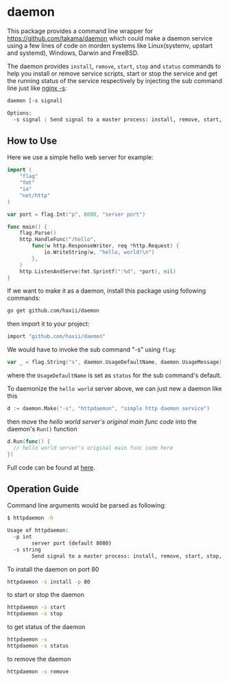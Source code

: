 # daemon

This package provides a command line wrapper for https://github.com/takama/daemon which could make a daemon service using a few lines of code on morden systems like Linux(systemv, upstart and systemd), Windows, Darwin and FreeBSD.

The daemon provides `install`, `remove`, `start`, `stop` and `status` commands to help you install or remove service scripts, start or stop the service and get the running status of the service respectively by injecting the sub command line just like [nginx -s](https://www.nginx.com/resources/wiki/start/topics/tutorials/commandline/):

```bash
daemon [-s signal]

Options:
  -s signal : Send signal to a master process: install, remove, start, stop, status
```

## How to Use

Here we use a simple hello web server for example:

```go
import (
	"flag"
	"fmt"
	"io"
	"net/http"
)

var port = flag.Int("p", 8080, "server port")

func main() {
	flag.Parse()
	http.HandleFunc("/hello",
		func(w http.ResponseWriter, req *http.Request) {
			io.WriteString(w, "hello, world!\n")
		},
	)
	http.ListenAndServe(fmt.Sprintf(":%d", *port), nil)
}

```

If we want to make it as a daemon, install this package using following commands:

```bash
go get github.com/haxii/daemon
```

then import it to your project:

```bash
import "github.com/haxii/daemon"
```

We would have to invoke the sub command "-s" using `flag`:

```go
var _ = flag.String("s", daemon.UsageDefaultName, daemon.UsageMessage)
```

where the `UsageDefaultName` is set as `status` for the  sub command's default.

To daemonize the `hello world` server above, we can just new a daemon like this

```go
d := daemon.Make("-s", "httpdaemon", "simple http daemon service")
```

then move the *hello world server's original main func code* into the daemon's `Run()` function

```go
d.Run(func() {
  // hello world server's original main func code here
})
```
Full code can be found at [here](/example/httpdaemon/main.go).

## Operation Guide
Command line arguments would be parsed as following:

```bash
$ httpdaemon -h

Usage of httpdaemon:
  -p int
        server port (default 8080)
  -s string
        Send signal to a master process: install, remove, start, stop, status (default "status")
```

To install the daemon on port 80

```bash
httpdaemon -s install -p 80
```

to start or stop the daemon

```bash
httpdaemon -s start
httpdaemon -s stop
```

to get status of the daemon

```bash
httpdaemon -s
httpdaemon -s status
```

to remove the daemon

```bash
httpdaemon -s remove
```
